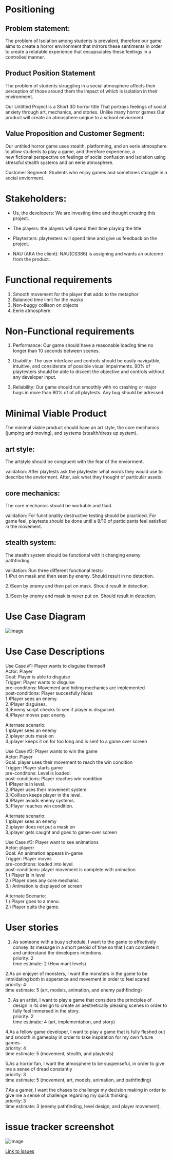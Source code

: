 # Positioning

## Problem statement:
<p>The problem of
Isolation among students is prevalent, therefore our game aims to create a horror environment that mirrors these sentiments in order to create a relatable experience that encapsulates these feelings in a controlled manner. </p>

## Product Position Statement

<p>
The problem of students struggling in a social atmosphere affects their perception of those around them the impact of which is isolation in their environment.
  
Our Untitled Project
is a Short 3D horror title
That
portrays feelings of social anxiety through art, mechanics, and stories.
Unlike
many horror games
Our product
will create an atmosphere unqiue to a school enviorment</p>

## Value Proposition and Customer Segment:

Our untitled horror game uses stealth, platforming, and an eerie atmosphere to allow students to play a game, and therefore experience, a <br>
new fictional perspective on feelings of social confusion and isolation using stressful stealth systems and an eerie atmosphere.

Customer Segment: Students who enjoy games and sometimes sturggle in a social enviorment.

# Stakeholders:

- Us, the developers: We are investing time and thought creating this project.<br>
* The players: the players will spend their time playing the title<br>
- Playtesters: playtesters will spend time and give us feedback on the project.<br>
* NAU (AKA the client): NAU(CS386) is assigning  and wants an outcome from the product.<br>

# Functional requirements

1. Smooth movement for the player that adds to the metaphor<br>
2. Balanced time limit for the masks<br>
3. Non-buggy collison on objects<br>
4. Eerie atmosphere

# Non-Functional requirements

1. Performance:
Our game should have a reasonable loading time no longer than 10 seconds between scenes. <br>


3. Usability:
The user interface and controls should be easily navigatble, intuitive, and considerate of possible visual impairments. 90% of playtesters should be able to discent the objective and controls without any developer input.<br>

5. Reliability: Our game should run smoothly with no crashing or major bugs in more than 80% of of all playtests. Any bug should be adressed.<br>


# Minimal Viable Product

The minimal viable product should have an art style, the core mechanics (jumping and moving), and systems (stealth/dress up system). <br>

## art style:
The artstyle should be congruent with the fear of the enviorment.

validation: After playtests ask the playtester what words they would use to describe the enviorment. After, ask what they thought of particular assets.


## core mechanics:
The core mechanics should be workable and fluid. 

validation: For functionality destructive testing should be practiced. For game feel, playtests should be done until a 8/10 of participants feel satisfied in the movement. 

## stealth system:
The stealth system should be functional with it changing enemy pathfinding. 

validation: Run three different functional tests:<br>
1.)Put on mask and then seen by enemy. Should result in no detection. 

2.)Seen by enemy and then put on mask. Should result in detection.

3.)Seen by enemy and mask is never put on. Should result in detection. 

# Use Case Diagram

![image](https://github.com/user-attachments/assets/d64725e7-fe6e-4061-a3aa-10def7217c4e)



# Use Case Descriptions

Use Case #1: Player wants to disguise themself<br>
Actor: Player<br>
Goal: Player is able to disguise<br>
Trigger: Player wants to disguise<br>
pre-conditons: Movement and hiding mechanics are implemented<br>
post-conditions: Player succesfully hides<br>
1.)Player sees an enemy.<br>
2.)Player disguises.<br>
3.)Enemy script checks to see if player is disguised.<br>
4.)Player moves past enemy. <br>

Alternate scenario: <br>
1.)player sees an enemy<br>
2.)player puts mask on <br>
3.)player keeps it on for too long and is sent to a game over screen<br>

Use Case #2: Player wants to win the game<br>
Actor: Player<br>
Goal: player uses their movement to reach the win condition<br>
Trigger: Player starts game<br>
pre-conditons: Level is loaded.<br>
post-conditions: Player reaches win condition<br>
1.)Player is in level.<br>
2.)Player uses their movement system.<br>
3.)Collison keeps player in the level.<br>
4.)Player avoids enemy systems. <br>
5.)Player reaches win condition. <br>


Alternate scenario: <br>
1.)player sees an enemy<br>
2.)player does not put a mask on<br>
3.)player gets caught and goes to game-over screen<br>

Use Case #3: Player want to see animations<br>
Actor: playerr<br>
Goal: An animation appears in-game<br>
Trigger: Player moves<br>
pre-conditons: loaded into level.<br>
post-conditions: player movement is complete with animation<br>
1.) Player is in level<br>
2.) Player does any core mechanic<br>
3.) Animation is displayed on screen<br>

Alternate Scenario: <br>
1.) Player goes to a menu.<br>
2.) Player quits the game. 



# User stories

1. As someone with a busy schedule, I want to the game to effectively convey its message in a short peroid of time so that I can complete it and understand the developers intentions.<br>
priority: 2<br>
time estimate: 2 (How mant levels)

2.As an enjoyer of monsters, I want the monsters in the game to be intmidating both in apperance and movement in order to feel scared<br>
priority: 4<br>
time estimate: 5 (art, models, animation, and enemy pathfinding)

3. As an artist, I want to play a game that considers the principles of design in its design to create an aesthetically pleasing scenes in order to fully feel immersed in the story.<br>
priority: 2<br>
time estimate: 4 (art, implementation, and story)

4.As a fellow game developer, I want to play a game that is fully fleshed out and smooth in gameplay in order to take inspiration for my own future games.<br>
priority: 4<br>
time estimate: 5 (movement, stealth, and playtests)

5.As a horror fan, I want the atmosphere to be suspenseful, in order to give me a sense of dread constantly <br>
priority: 3<br>
time estimate: 5 (movement, art, models, animation, and pathfinding)

7.As a gamer, I want the chases to challenge my decision making in order to give me a sense of challenge regarding my quick thinking:<br>
priority: 3<br>
time estimate: 3 (enemy pathfinding, level design, and player movement). 


# issue tracker screenshot<br>
![image](https://github.com/user-attachments/assets/e5b59f00-84d3-466d-aff5-14e8825ab607)


[Link to issues](https://github.com/GCW48/cs386-a1/issues)




